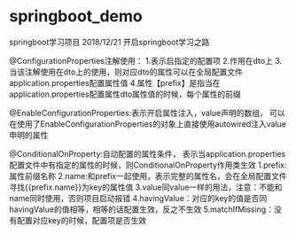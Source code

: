 # springboot_demo
springboot学习项目
2018/12/21 开启springboot学习之路

@ConfigurationProperties注解使用：
  1.表示启指定的配置项
  2.作用在dto上
  3.当该注解使用在dto上的使用，则对应dto的属性可以在全局配置文件application.properties配置属性值
  4.属性【prefix】是指当在application.properties配置属性dto属性值的时候，每个属性的前缀
  
 @EnableConfigurationProperties:表示开启属性注入，value声明的数组，
 可以在使用了EnableConfigurationProperties的对象上直接使用autowired注入value申明的属性
 
 @ConditionalOnProperty:自动配置的属性条件，
                        表示当application.properties配置文件中有指定的属性的时候，则ConditionalOnProperty作用类生效
    1.prefix:属性前缀名称
    2.name:和prefix一起使用，表示完整的属性名，会在全局配置文件寻找{{prefix.name}}为key的属性值
    3.value同value一样的用法，注意：不能和name同时使用，否则项目启动报错
    4.havingValue：对应的key的值是否同havingValue的值相等，相等的话配置生效，反之不生效
    5.matchIfMissing：没有配置对应key的时候，配置项是否生效
 
